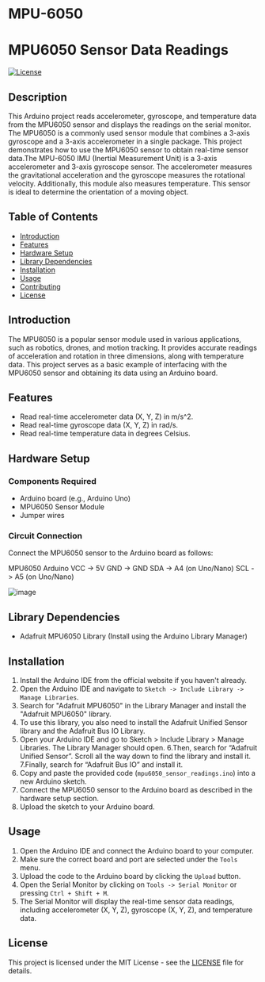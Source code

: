 # MPU-6050

# MPU6050 Sensor Data Readings

[![License](https://img.shields.io/badge/License-MIT-blue.svg)](https://opensource.org/licenses/MIT)

## Description

This Arduino project reads accelerometer, gyroscope, and temperature data from the MPU6050 sensor and displays the readings on the serial monitor. The MPU6050 is a commonly used sensor module that combines a 3-axis gyroscope and a 3-axis accelerometer in a single package. This project demonstrates how to use the MPU6050 sensor to obtain real-time sensor data.The MPU-6050 IMU (Inertial Measurement Unit) is a 3-axis accelerometer and 3-axis gyroscope sensor. The accelerometer measures the gravitational acceleration and the gyroscope measures the rotational velocity. Additionally, this module also measures temperature. This sensor is ideal to determine the orientation of a moving object.

## Table of Contents

- [Introduction](#introduction)
- [Features](#features)
- [Hardware Setup](#hardware-setup)
- [Library Dependencies](#library-dependencies)
- [Installation](#installation)
- [Usage](#usage)
- [Contributing](#contributing)
- [License](#license)

## Introduction

The MPU6050 is a popular sensor module used in various applications, such as robotics, drones, and motion tracking. It provides accurate readings of acceleration and rotation in three dimensions, along with temperature data. This project serves as a basic example of interfacing with the MPU6050 sensor and obtaining its data using an Arduino board.

## Features

- Read real-time accelerometer data (X, Y, Z) in m/s^2.
- Read real-time gyroscope data (X, Y, Z) in rad/s.
- Read real-time temperature data in degrees Celsius.

## Hardware Setup

### Components Required

- Arduino board (e.g., Arduino Uno)
- MPU6050 Sensor Module
- Jumper wires

### Circuit Connection

Connect the MPU6050 sensor to the Arduino board as follows:


MPU6050   Arduino
  VCC  ->   5V
  GND  ->   GND
  SDA  ->   A4 (on Uno/Nano)
  SCL  ->   A5 (on Uno/Nano)


![image](https://github.com/Shivani9698/MPU-6050/assets/119753029/7fc71746-7da8-45ca-b96a-6212db6a3fab)


## Library Dependencies

- Adafruit MPU6050 Library (Install using the Arduino Library Manager)

## Installation

1. Install the Arduino IDE from the official website if you haven't already.
2. Open the Arduino IDE and navigate to `Sketch -> Include Library -> Manage Libraries`.
3. Search for "Adafruit MPU6050" in the Library Manager and install the "Adafruit MPU6050" library.
4. To use this library, you also need to install the Adafruit Unified Sensor library and the Adafruit Bus IO Library.
5. Open your Arduino IDE and go to Sketch > Include Library > Manage Libraries. The Library Manager should open.
6.Then, search for “Adafruit Unified Sensor”. Scroll all the way down to find the library and install it.
7.Finally, search for “Adafruit Bus IO” and install it.
8. Copy and paste the provided code (`mpu6050_sensor_readings.ino`) into a new Arduino sketch.
9. Connect the MPU6050 sensor to the Arduino board as described in the hardware setup section.
10. Upload the sketch to your Arduino board.

## Usage

1. Open the Arduino IDE and connect the Arduino board to your computer.
2. Make sure the correct board and port are selected under the `Tools` menu.
3. Upload the code to the Arduino board by clicking the `Upload` button.
4. Open the Serial Monitor by clicking on `Tools -> Serial Monitor` or pressing `Ctrl + Shift + M`.
5. The Serial Monitor will display the real-time sensor data readings, including accelerometer (X, Y, Z), gyroscope (X, Y, Z), and temperature data.


## License

This project is licensed under the MIT License - see the [LICENSE](LICENSE) file for details.


